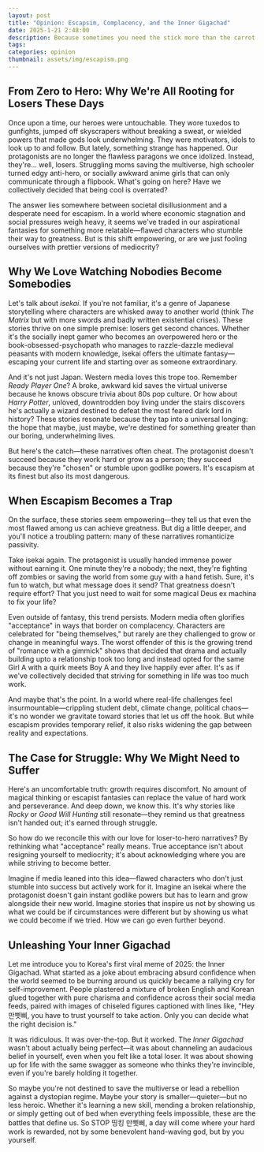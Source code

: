```yaml
---
layout: post
title: "Opinion: Escapsim, Complacency, and the Inner Gigachad"
date: 2025-1-21 2:48:00
description: Because sometimes you need the stick more than the carrot
tags:
categories: opinion
thumbnail: assets/img/escapism.png
---
```


## From Zero to Hero: Why We're All Rooting for Losers These Days

Once upon a time, our heroes were untouchable. They wore tuxedos to gunfights, jumped off skyscrapers without breaking a sweat, or wielded powers that made gods look underwhelming. They were motivators, idols to look up to and follow. But lately, something strange has happened. Our protagonists are no longer the flawless paragons we once idolized. Instead, they're... well, losers. Struggling moms saving the multiverse, high schooler turned edgy anti-hero, or socially awkward anime girls that can only communicate through a flipbook. What's going on here? Have we collectively decided that being cool is overrated?

The answer lies somewhere between societal disillusionment and a desperate need for escapism. In a world where economic stagnation and social pressures weigh heavy, it seems we've traded in our aspirational fantasies for something more relatable—flawed characters who stumble their way to greatness. But is this shift empowering, or are we just fooling ourselves with prettier versions of mediocrity?

## Why We Love Watching Nobodies Become Somebodies

Let's talk about _isekai_. If you're not familiar, it's a genre of Japanese storytelling where characters are whisked away to another world (think _The Matrix_ but with more swords and badly written existential crises). These stories thrive on one simple premise: losers get second chances. Whether it's the socially inept gamer who becomes an overpowered hero or the book-obsessed-psychopath who manages to razzle-dazzle medieval peasants with modern knowledge, isekai offers the ultimate fantasy—escaping your current life and starting over as someone extraordinary.

And it's not just Japan. Western media loves this trope too. Remember _Ready Player One_? A broke, awkward kid saves the virtual universe because he knows obscure trivia about 80s pop culture. Or how about _Harry Potter_, unloved, downtrodden boy living under the stairs discovers he's actually a wizard destined to defeat the most feared dark lord in history? These stories resonate because they tap into a universal longing: the hope that maybe, just maybe, we're destined for something greater than our boring, underwhelming lives.

But here's the catch—these narratives often cheat. The protagonist doesn't succeed because they work hard or grow as a person; they succeed because they're "chosen" or stumble upon godlike powers. It's escapism at its finest but also its most dangerous.

## When Escapism Becomes a Trap

On the surface, these stories seem empowering—they tell us that even the most flawed among us can achieve greatness. But dig a little deeper, and you'll notice a troubling pattern: many of these narratives romanticize passivity.

Take isekai again. The protagonist is usually handed immense power without earning it. One minute they're a nobody; the next, they're fighting off zombies or saving the world from some guy with a hand fetish. Sure, it's fun to watch, but what message does it send? That greatness doesn't require effort? That you just need to wait for some magical Deus ex machina to fix your life?

Even outside of fantasy, this trend persists. Modern media often glorifies "acceptance" in ways that border on complacency. Characters are celebrated for "being themselves," but rarely are they challenged to grow or change in meaningful ways. The worst offender of this is the growing trend of "romance with a gimmick" shows that decided that drama and actually building upto a relationship took too long and instead opted for the same Girl A with a quirk meets Boy A and they live happily ever after. It's as if we've collectively decided that striving for something in life was too much work.

And maybe that's the point. In a world where real-life challenges feel insurmountable—crippling student debt, climate change, political chaos—it's no wonder we gravitate toward stories that let us off the hook. But while escapism provides temporary relief, it also risks widening the gap between reality and expectations.

## The Case for Struggle: Why We Might Need to Suffer

Here's an uncomfortable truth: growth requires discomfort. No amount of magical thinking or escapist fantasies can replace the value of hard work and perseverance. And deep down, we know this. It's why stories like _Rocky_ or _Good Will Hunting_ still resonate—they remind us that greatness isn't handed out; it's earned through struggle.

So how do we reconcile this with our love for loser-to-hero narratives? By rethinking what "acceptance" really means. True acceptance isn't about resigning yourself to mediocrity; it's about acknowledging where you are while striving to become better.

Imagine if media leaned into this idea—flawed characters who don't just stumble into success but actively work for it. Imagine an isekai where the protagonist doesn't gain instant godlike powers but has to learn and grow alongside their new world. Imagine stories that inspire us not by showing us what we could be if circumstances were different but by showing us what we could become if we tried. How we can go even further beyond.

## Unleashing Your Inner Gigachad

Let me introduce you to Korea's first viral meme of 2025: the Inner Gigachad. What started as a joke about embracing absurd confidence when the world seemed to be burning around us quickly became a rallying cry for self-improvement. People plastered a mixture of broken English and Korean glued together with pure charisma and confidence across their social media feeds, paired with images of chiseled figures captioned with lines like, "Hey 만삣삐, you have to trust yourself to take action. Only you can decide what the right decision is."

It was ridiculous. It was over-the-top. But it worked. The _Inner Gigachad_ wasn't about actually being perfect—it was about channeling an audacious belief in yourself, even when you felt like a total loser. It was about showing up for life with the same swagger as someone who thinks they're invincible, even if you're barely holding it together.

So maybe you're not destined to save the multiverse or lead a rebellion against a dystopian regime. Maybe your story is smaller—quieter—but no less heroic. Whether it's learning a new skill, mending a broken relationship, or simply getting out of bed when everything feels impossible, these are the battles that define us. So STOP 띵킹 만삣삐, a day will come where your hard work is rewarded, not by some benevolent hand-waving god, but by you yourself.
